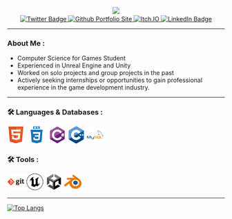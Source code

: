 <div id="header" align="center">
  <img src="https://media0.giphy.com/media/v1.Y2lkPTc5MGI3NjExampmZmR1OWphN3dlZzYwMW1vMWJ5OHcycW5pMHd3YzdsZXFvOW45byZlcD12MV9pbnRlcm5hbF9naWZfYnlfaWQmY3Q9Zw/bGgsc5mWoryfgKBx1u/giphy.gif" width="150"/>
  
</div>
<!-- SOCIAL MEDIA BADGES -->
<div id="badges" align="center">
  <a href="https://twitter.com/MarcHansen2002">
  <img src="https://img.shields.io/badge/Twitter-blue?style=for-the-badge&logo=twitter&logoColor=white" alt="Twitter Badge"/> </a>
  <a href="https://marchansen2002.github.io">
  <img src="https://img.shields.io/badge/Portfolio Site-gray?style=for-the-badge&logo=github&logoColor=white" alt="Github Portfolio Site"/> </a>
  <a href="https://marchansen.itch.io" alt="Itch.IO">
    <img src="https://img.shields.io/badge/Itch.IO-white?logo=itchdotio&logoColor=white&labelColor=%23FA5C5C&color=%23FA5C5C" alt="Itch.IO" width="102.2" height="28"/> </a>
  <a href="https://www.linkedin.com/in/marc-hansen-7549a5206/">
  <img src="https://img.shields.io/badge/LinkedIn-blue?style=for-the-badge&logo=linkedin&logoColor=white" alt="LinkedIn Badge"/> </a>
</div>

---

  ### About Me :

  - Computer Science for Games Student
  - Experienced in Unreal Engine and Unity
  - Worked on solo projects and group projects in the past
  - Actively seeking internships or opportunities to gain professional experience in the game development industry.

---

### :hammer_and_wrench: Languages & Databases :
<div>
  <img src="https://github.com/devicons/devicon/blob/master/icons/html5/html5-original.svg" title="HTML5" alt="HTML" width="40" height="40"/>&nbsp;
  <img src="https://github.com/devicons/devicon/blob/master/icons/css3/css3-plain-wordmark.svg"  title="CSS3" alt="CSS" width="40" height="40"/>&nbsp;
  <img src="https://github.com/devicons/devicon/blob/master/icons/csharp/csharp-original.svg" title="C#" alt="C#" width="40" height="40"/>
  <img src="https://github.com/devicons/devicon/blob/master/icons/cplusplus/cplusplus-original.svg" title="C++" alt="C++" width="40" height="40"/>
  <img src="https://github.com/devicons/devicon/blob/master/icons/mysql/mysql-original-wordmark.svg" title="MySQL"  alt="MySQL" width="40" height="40"/>&nbsp;
</div>

### :hammer_and_wrench: Tools :
<div>
  <img src="https://github.com/devicons/devicon/blob/master/icons/git/git-original-wordmark.svg" title="Git" **alt="Git" width="40" height="40"/>
  <img src="https://github.com/devicons/devicon/blob/master/icons/unrealengine/unrealengine-original.svg" title="Unity" alt="Unity" width="40" height="40"/>
  <img src="https://github.com/devicons/devicon/blob/master/icons/unity/unity-original.svg" title="Unreal Engine" alt="Unreal Engine" width="40" height="40"/>
  <img src="https://github.com/devicons/devicon/blob/master/icons/blender/blender-original.svg" title="Blender" alt="Blender" width="40" height="40"/>
</div>

---
<!-- MOST USED LANGUAGES WIDGET -->
[![Top Langs](https://github-readme-stats.vercel.app/api/top-langs/?username=MarcHansen2002&layout=compact&theme=vision-friendly-dark)](https://github.com/anuraghazra/github-readme-stats)
